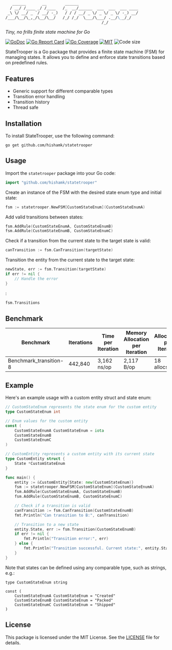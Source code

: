 ```markdown
   ______       __        ______                          
  / __/ /____ _/ /____   /_  __/______  ___  ___  ___ ____
 _\ \/ __/ _ `/ __/ -_)   / / / __/ _ \/ _ \/ _ \/ -_) __/
/___/\__/\_,_/\__/\__/   /_/ /_/  \___/\___/ .__/\__/_/   
                                          /_/              
```
*Tiny, no frills finite state machine for Go*

[![GoDoc](https://godoc.org/github.com/hishamk/statetrooper?status.png)](https://pkg.go.dev/github.com/hishamk/statetrooper?tab=doc)
[![Go Report Card](https://goreportcard.com/badge/github.com/hishamk/statetrooper)](https://goreportcard.com/report/github.com/hishamk/statetrooper)
[![Go Coverage](https://github.com/hishamk/statetrooper/wiki/coverage.svg)](https://raw.githack.com/wiki/hishamk/statetrooper/coverage.html)
[![MIT](https://img.shields.io/github/license/hishamk/statetrooper)](https://img.shields.io/github/license/hishamk/statetrooper) ![Code size](https://img.shields.io/github/languages/code-size/hishamk/statetrooper)


StateTrooper is a Go package that provides a finite state machine (FSM) for managing states. It allows you to define and enforce state transitions based on predefined rules.

## Features
- Generic support for different comparable types
- Transition error handling
- Transition history
- Thread safe

## Installation
To install StateTrooper, use the following command:

```shell
go get github.com/hishamk/statetrooper
```

## Usage
   Import the `statetrooper` package into your Go code:

   ```go
   import "github.com/hishamk/statetrooper"
   ```

   Create an instance of the FSM with the desired state enum type and initial state:

   ```go
   fsm := statetrooper.NewFSM[CustomStateEnum](CustomStateEnumA)
   ```

   Add valid transitions between states:

   ```go
   fsm.AddRule(CustomStateEnumA, CustomStateEnumB)
   fsm.AddRule(CustomStateEnumB, CustomStateEnumC)
   ```

   Check if a transition from the current state to the target state is valid:

   ```go
   canTransition := fsm.CanTransition(targetState)
   ```

   Transition the entity from the current state to the target state:

   ```go
   newState, err := fsm.Transition(targetState)
   if err != nil {
       // Handle the error
   }
   ```
   :

   ```go
   fsm.Transitions
   ```


## Benchmark
| Benchmark                | Iterations | Time per Iteration | Memory Allocation per Iteration | Allocations per Iteration |
|--------------------------|------------|--------------------|---------------------------------|---------------------------|
| Benchmark_transition-8   | 442,840    | 3,162 ns/op        | 2,117 B/op                      | 18 allocs/op              |


## Example
Here's an example usage with a custom entity struct and state enum:

```go
// CustomStateEnum represents the state enum for the custom entity
type CustomStateEnum int

// Enum values for the custom entity
const (
	CustomStateEnumA CustomStateEnum = iota
	CustomStateEnumB
	CustomStateEnumC
)

// CustomEntity represents a custom entity with its current state
type CustomEntity struct {
	State *CustomStateEnum
}

func main() {
	entity := &CustomEntity{State: new(CustomStateEnum)}
	fsm := statetrooper.NewFSM[CustomStateEnum](CustomStateEnumA)
	fsm.AddRule(CustomStateEnumA, CustomStateEnumB)
	fsm.AddRule(CustomStateEnumB, CustomStateEnumC)

	// Check if a transition is valid
	canTransition := fsm.CanTransition(CustomStateEnumB)
	fmt.Println("Can transition to B:", canTransition)

	// Transition to a new state
	entity.State, err := fsm.Transition(CustomStateEnumB)
	if err != nil {
		fmt.Println("Transition error:", err)
	} else {
		fmt.Println("Transition successful. Current state:", entity.State)
	}
}
```

Note that states can be defined using any comparable type, such as strings, e.g.:
```
type CustomStateEnum string

const (
	CustomStateEnumA CustomStateEnum = "Created"
	CustomStateEnumB CustomStateEnum = "Packed"
	CustomStateEnumC CustomStateEnum = "Shipped"
)
```


## License
This package is licensed under the MIT License. See the [LICENSE](LICENSE.md) file for details.
